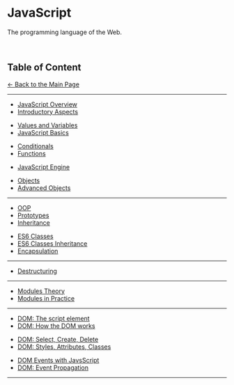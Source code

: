 # JavaScript

The programming language of the Web.

<br>

## Table of Content

[&larr; Back to the Main Page](./../README.md)

<hr>

<div></div>

- [JavaScript Overview](./js-overview.md)
- [Introductory Aspects](./introductory-aspects.md)

<div></div>

- [Values and Variables](./variables.md)
- [JavaScript Basics](./js-basics.md)

<div></div>

- [Conditionals](./conditionals.md)
- [Functions](./functions.md)

<div></div>

- [JavaScript Engine](./js-engine.md)

<div></div>

- [Objects](./objects.md)
- [Advanced Objects](./advanced-objects.md)

<div></div>

<hr>

- [OOP](./oop.md)
- [Prototypes](./prototypes.md)
- [Inheritance](./inheritance-prototypes.md)

<div></div>

- [ES6 Classes](./classes.md)
- [ES6 Classes Inheritance](./inheritance-classes.md)
- [Encapsulation](./encapsulation.md)

<hr>

<div></div>

- [Destructuring](./destructuring.md)

<div></div>

<hr>

- [Modules Theory](./modules-theory.md)
- [Modules in Practice](.)

<div></div>

<hr>

- [DOM: The script element](./script-tag.md)
- [DOM: How the DOM works](./dom.md)

<div></div>

- [DOM: Select, Create, Delete](./dom-sel-cre-del.md)
- [DOM: Styles, Attributes, Classes](./dom-sty-attr-cla.md)

<div></div>

- [DOM Events with JavsScript](./dom-events.md)
- [DOM: Event Propagation](./event-propagation.md)

<hr>

<div></div>
